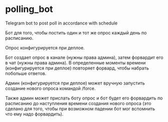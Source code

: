 # polling_bot

Telegram bot to post poll in accordance with schedule

Бот для того, чтобы постить один и тот же опрос каждый день по расписанию.

Опрос конфигурируется при деплое.

Бот создает опрос в канале (нужны права админа), затем форвардит его в чат (нужны права админа).
В определенные моменты времени (конфигурируется при деплое) повторяет форвард,
чтобы набрать побольше ответов.

Админ (конфигурируется при деплое) может вручную запустить создание нового опроса командой /force.

Также админ может прислать боту опрос и бот будет его форвардить по расписанию до
наступления времени создания нового опроса (это сделано для того, чтобы при возможном
падении бот мог вспомнить что ему надо форвардить).
